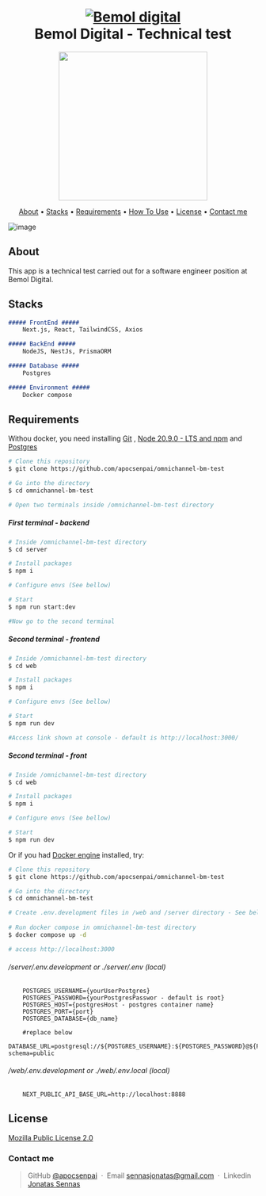 <h1 align="center">
  <br>
  <a href="https://www.linkedin.com/company/bemoldigital/"><img src="https://github.com/apocsenpai/omnichannel-bm-test/assets/87510640/6b90c0a3-dd11-4f44-992a-c88552e87b92" alt="Bemol digital"/>
</a>
  <br>
  Bemol Digital - Technical test
  <br>
</h1>

<p align="center">
  <a href="https://skillicons.dev">
    <img src="https://skillicons.dev/icons?i=next,nodejs,nestjs,prisma,postgres,docker" width="300"/>
  </a>
</p>


<p align="center">
  <a href="#about">About</a> •
  <a href="#stacks">Stacks</a> •
  <a href="#requirements">Requirements</a> •
  <a href="#how-to-use">How To Use</a> •
  <a href="#license">License</a> •
  <a href="#contact-me">Contact me</a>
</p>

![image](https://github.com/apocsenpai/omnichannel-bm-test/assets/87510640/a4bc4341-e259-41e3-970b-fbc491fc67de)


## About

This app is a technical test carried out for a software engineer position at Bemol Digital.

## Stacks

```md
##### FrontEnd ##### 
    Next.js, React, TailwindCSS, Axios

##### BackEnd #####
    NodeJS, NestJs, PrismaORM

##### Database #####
    Postgres

##### Environment #####
    Docker compose

```

## Requirements

Withou docker, you need installing [Git](https://git-scm.com) , [Node 20.9.0 - LTS and npm](https://nodejs.org/en) and [Postgres](https://www.postgresql.org/download/)

```bash
# Clone this repository
$ git clone https://github.com/apocsenpai/omnichannel-bm-test

# Go into the directory
$ cd omnichannel-bm-test

# Open two terminals inside /omnichannel-bm-test directory
```
##### First terminal - backend
```bash
# Inside /omnichannel-bm-test directory
$ cd server

# Install packages
$ npm i

# Configure envs (See bellow)

# Start
$ npm run start:dev

#Now go to the second terminal
```

##### Second terminal - frontend
```bash
# Inside /omnichannel-bm-test directory
$ cd web

# Install packages
$ npm i

# Configure envs (See bellow)

# Start
$ npm run dev

#Access link shown at console - default is http://localhost:3000/ 
```

##### Second terminal - front
```bash
# Inside /omnichannel-bm-test directory
$ cd web

# Install packages
$ npm i

# Configure envs (See bellow)

# Start
$ npm run dev
```
Or if you had [Docker engine](https://docs.docker.com/engine/install/) installed, try: 

```bash
# Clone this repository
$ git clone https://github.com/apocsenpai/omnichannel-bm-test

# Go into the directory
$ cd omnichannel-bm-test

# Create .env.development files in /web and /server directory - See below
        
# Run docker compose in omnichannel-bm-test directory
$ docker compose up -d

# access http://localhost:3000
```
###### /server/.env.development or ./server/.env (local)
  ```
      POSTGRES_USERNAME={yourUserPostgres}
      POSTGRES_PASSWORD={yourPostgresPasswor - default is root}
      POSTGRES_HOST={postgresHost - postgres container name}
      POSTGRES_PORT={port}
      POSTGRES_DATABASE={db_name}

      #replace below
      DATABASE_URL=postgresql://${POSTGRES_USERNAME}:${POSTGRES_PASSWORD}@${POSTGRES_HOST}:${POSTGRES_PORT}/${POSTGRES_DATABASE}?schema=public
  ```
###### /web/.env.development or  ./web/.env.local (local)
  ```
      NEXT_PUBLIC_API_BASE_URL=http://localhost:8888
  ```
## License

[Mozilla Public License 2.0](https://github.com/apocsenpai/Salve/blob/main/LICENSE)


### Contact me
> GitHub [@apocsenpai](https://github.com/apocsenpai) &nbsp;&middot;&nbsp;
> Email [sennasjonatas@gmail.com](mailto:sennasjonatas@gmail.com) &nbsp;&middot;&nbsp;
> Linkedin [Jonatas Sennas](https://www.linkedin.com/in/jonatassennas/)
